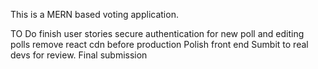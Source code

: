 This is a MERN based voting application.

 TO Do
 finish user stories
 secure authentication for new poll and editing polls
 remove react cdn before production
 Polish front end
 Sumbit to real devs for review.
 Final submission
